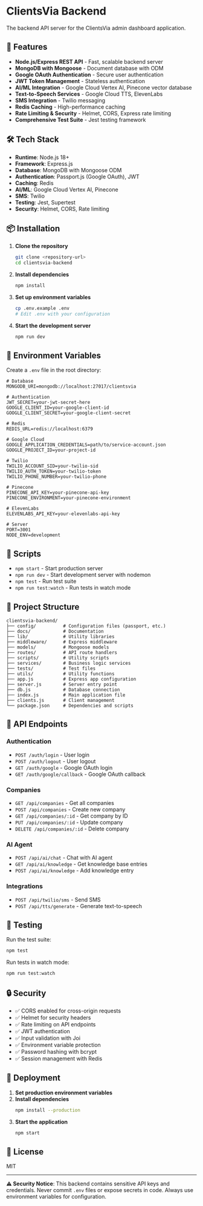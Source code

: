# ClientsVia Backend

The backend API server for the ClientsVia admin dashboard application.

## 🚀 Features

- **Node.js/Express REST API** - Fast, scalable backend server
- **MongoDB with Mongoose** - Document database with ODM
- **Google OAuth Authentication** - Secure user authentication
- **JWT Token Management** - Stateless authentication
- **AI/ML Integration** - Google Cloud Vertex AI, Pinecone vector database
- **Text-to-Speech Services** - Google Cloud TTS, ElevenLabs
- **SMS Integration** - Twilio messaging
- **Redis Caching** - High-performance caching
- **Rate Limiting & Security** - Helmet, CORS, Express rate limiting
- **Comprehensive Test Suite** - Jest testing framework

## 🛠 Tech Stack

- **Runtime**: Node.js 18+
- **Framework**: Express.js
- **Database**: MongoDB with Mongoose ODM
- **Authentication**: Passport.js (Google OAuth), JWT
- **Caching**: Redis
- **AI/ML**: Google Cloud Vertex AI, Pinecone
- **SMS**: Twilio
- **Testing**: Jest, Supertest
- **Security**: Helmet, CORS, Rate limiting

## 📦 Installation

1. **Clone the repository**
   ```bash
   git clone <repository-url>
   cd clientsvia-backend
   ```

2. **Install dependencies**
   ```bash
   npm install
   ```

3. **Set up environment variables**
   ```bash
   cp .env.example .env
   # Edit .env with your configuration
   ```

4. **Start the development server**
   ```bash
   npm run dev
   ```

## 🔧 Environment Variables

Create a `.env` file in the root directory:

```env
# Database
MONGODB_URI=mongodb://localhost:27017/clientsvia

# Authentication
JWT_SECRET=your-jwt-secret-here
GOOGLE_CLIENT_ID=your-google-client-id
GOOGLE_CLIENT_SECRET=your-google-client-secret

# Redis
REDIS_URL=redis://localhost:6379

# Google Cloud
GOOGLE_APPLICATION_CREDENTIALS=path/to/service-account.json
GOOGLE_PROJECT_ID=your-project-id

# Twilio
TWILIO_ACCOUNT_SID=your-twilio-sid
TWILIO_AUTH_TOKEN=your-twilio-token
TWILIO_PHONE_NUMBER=your-twilio-phone

# Pinecone
PINECONE_API_KEY=your-pinecone-api-key
PINECONE_ENVIRONMENT=your-pinecone-environment

# ElevenLabs
ELEVENLABS_API_KEY=your-elevenlabs-api-key

# Server
PORT=3001
NODE_ENV=development
```

## 🚦 Scripts

- `npm start` - Start production server
- `npm run dev` - Start development server with nodemon
- `npm test` - Run test suite
- `npm run test:watch` - Run tests in watch mode

## 📁 Project Structure

```
clientsvia-backend/
├── config/          # Configuration files (passport, etc.)
├── docs/            # Documentation
├── lib/             # Utility libraries
├── middleware/      # Express middleware
├── models/          # Mongoose models
├── routes/          # API route handlers
├── scripts/         # Utility scripts
├── services/        # Business logic services
├── tests/           # Test files
├── utils/           # Utility functions
├── app.js           # Express app configuration
├── server.js        # Server entry point
├── db.js            # Database connection
├── index.js         # Main application file
├── clients.js       # Client management
└── package.json     # Dependencies and scripts
```

## 🔗 API Endpoints

### Authentication
- `POST /auth/login` - User login
- `POST /auth/logout` - User logout
- `GET /auth/google` - Google OAuth login
- `GET /auth/google/callback` - Google OAuth callback

### Companies
- `GET /api/companies` - Get all companies
- `POST /api/companies` - Create new company
- `GET /api/companies/:id` - Get company by ID
- `PUT /api/companies/:id` - Update company
- `DELETE /api/companies/:id` - Delete company

### AI Agent
- `POST /api/ai/chat` - Chat with AI agent
- `GET /api/ai/knowledge` - Get knowledge base entries
- `POST /api/ai/knowledge` - Add knowledge entry

### Integrations
- `POST /api/twilio/sms` - Send SMS
- `POST /api/tts/generate` - Generate text-to-speech

## 🧪 Testing

Run the test suite:
```bash
npm test
```

Run tests in watch mode:
```bash
npm run test:watch
```

## 🔒 Security

- ✅ CORS enabled for cross-origin requests
- ✅ Helmet for security headers
- ✅ Rate limiting on API endpoints
- ✅ JWT authentication
- ✅ Input validation with Joi
- ✅ Environment variable protection
- ✅ Password hashing with bcrypt
- ✅ Session management with Redis

## 🚀 Deployment

1. **Set production environment variables**
2. **Install dependencies**
   ```bash
   npm install --production
   ```
3. **Start the application**
   ```bash
   npm start
   ```

## 📄 License

MIT

---

**⚠️ Security Notice**: This backend contains sensitive API keys and credentials. Never commit `.env` files or expose secrets in code. Always use environment variables for configuration.
